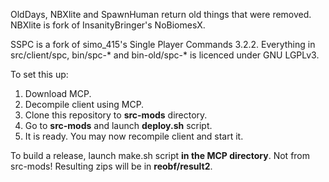 OldDays, NBXlite and SpawnHuman return old things that were removed.
NBXlite is fork of InsanityBringer's NoBiomesX.

SSPC is a fork of simo_415's Single Player Commands 3.2.2.
Everything in src/client/spc, bin/spc-* and bin-old/spc-* is licenced under GNU LGPLv3.

To set this up:
1.  Download MCP.
2.  Decompile client using MCP.
3.  Clone this repository to **src-mods** directory.
4.  Go to **src-mods** and launch **deploy.sh** script.
5.  It is ready. You may now recompile client and start it.

To build a release, launch make.sh script **in the MCP directory**. Not from src-mods!
Resulting zips will be in **reobf/result2**.